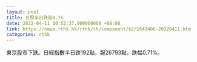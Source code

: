 ```yaml
---
layout: post
title: 日股半日跌逾0.7%
date: 2022-04-11 10:52:37.000000000 +08:00
link: https://news.rthk.hk/rthk/ch/component/k2/1643406-20220411.htm
categories: rthk
---
```


東京股市下跌。日經指數半日跌192點，報26793點，跌幅0.71%。
